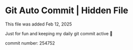 # Git Auto Commit | Hidden File

This file was added Feb 12, 2025

Just for fun and keeping my daily git commit active 🤪

commit number: 254752
